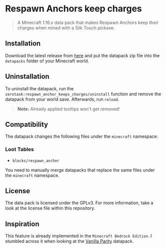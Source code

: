 # Respawn Anchors keep charges

> A Minecraft 1.16.x data pack that makes Respawn Anchors keep their charges when mined with a Silk Touch pickaxe.

## Installation

Download the latest release from [here][latest] and put the datapack zip file into the `datapacks` folder of your Minecraft world.

## Uninstallation

To uninstall the datapack, run the `zerotask:respawn_anchor_keeps_charges/uninstall` function and remove the datapack from your world save. Afterwards, run `reload`.

> **Note:** Already applied tooltips won't get removed!

## Compatibility

The datapack changes the following files under the `minecraft` namespace:

### Loot Tables

- `blocks/respawn_anchor`

You need to manually merge datapacks that replace the same files under the `minecraft` namespace.

## License

The data pack is licensed under the GPLv3. For more information, take a look at the license file within this repository.

## Inspiration

This feature is already implemented in the `Minecraft Bedrock Edition`. I stumbled across it when looking at the [Vanilla Parity][idea] datapack.

[idea]: https://www.planetminecraft.com/data-pack/vanilla-parity/
[latest]: https://github.com/vanilla-friendly-datapacks/respawn-anchors-keep-charges/releases/latest

